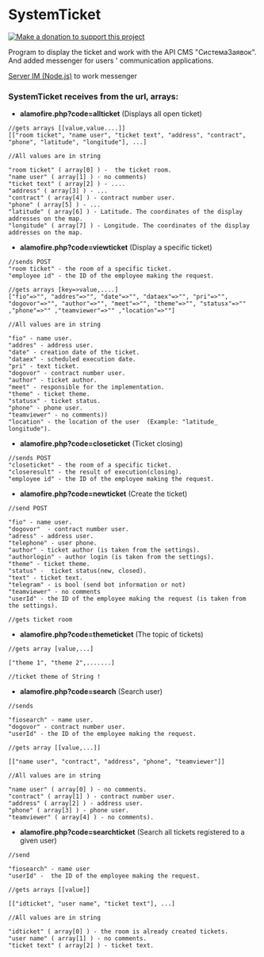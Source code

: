 # SystemTicket

[![Make a donation to support this project](https://img.shields.io/badge/donate-YandexMoney-orange.svg?style=flat)](https://money.yandex.ru/to/41001242761077)

Program to display the ticket and work with the API CMS "СистемаЗаявок".  And added messenger for users ' communication applications.

 [ Server IM (Node.js)](https://github.com/kirik8008/imserver) to work messenger

### SystemTicket receives from the url, arrays:

- **alamofire.php?code=allticket** (Displays all open ticket)
```
//gets arrays [[value,value....]]
[["room ticket", "name user", "ticket text", "address", "contract", "phone", "latitude", "longitude"], ...]

//All values are in string

"room ticket" ( array[0] ) -  the ticket room.
"name user" ( array[1] ) - no comments)
"ticket text" ( array[2] ) - ....
"address" ( array[3] ) - ...
"contract" ( array[4] ) - contract number user.
"phone" ( array[5] ) - ...
"latitude" ( array[6] ) - Latitude. The coordinates of the display addresses on the map.
"longitude" ( array[7] ) - Longitude. The coordinates of the display addresses on the map.

```

- **alamofire.php?code=viewticket** (Display a specific ticket)

```
//sends POST
"room ticket" - the room of a specific ticket.
"employee id" - the ID of the employee making the request.
```

```
//gets arrays [key=>value,....]
["fio"=>"", "addres"=>"", "date"=>"", "dataex"=>"", "pri"=>"", "dogovor"=>"", "author"=>"", "meet"=>"", "theme"=>"", "statusx"=>"" ,"phone"=>"" ,"teamviewer"=>"" ,"location"=>""]

//All values are in string

"fio" - name user. 
"addres" - address user.
"date" - creation date of the ticket.
"dataex" - scheduled execution date.
"pri" - text ticket.
"dogovor" - contract number user.
"author" - ticket author.
"meet" - responsible for the implementation.
"theme" - ticket theme.
"statusx" - ticket status.
"phone" - phone user.
"teamviewer" - no comments))
"location" - the location of the user  (Example: "latitude_ longitude").
```


- **alamofire.php?code=closeticket** (Ticket closing)
```
//sends POST
"closeticket" - the room of a specific ticket.
"closeresult" - the result of execution(closing).
"employee id" - the ID of the employee making the request.
```

- **alamofire.php?code=newticket** (Create the ticket)

```
//send POST

"fio" - name user. 
"dogovor"  - contract number user.
"adress" - address user.
"telephone" - user phone.
"author" - ticket author (is taken from the settings).
"authorlogin" - author login (is taken from the settings).
"theme" - ticket theme.
"status" -  ticket status(new, closed).
"text" - ticket text.
"telegram" - is bool (send bot information or not)
"teamviewer" - no comments
"userId" - the ID of the employee making the request (is taken from the settings).

```

```
//gets ticket room
```

- **alamofire.php?code=themeticket** (The topic of tickets)

```
//gets array [value,...]

["theme 1", "theme 2",.......]

//ticket theme of String !
```

- **alamofire.php?code=search** (Search user)

```
//sends

"fiosearch" - name user. 
"dogovor" - contract number user.
"userId" - the ID of the employee making the request.
```

```
//gets array [[value,...]]

[["name user", "contract", "address", "phone", "teamviewer"]]

//All values are in string

"name user" ( array[0] ) - no comments.
"contract" ( array[1] ) - contract number user.
"address" ( array[2] ) - address user.
"phone" ( array[3] ) - phone user.
"teamviewer" ( array[4] ) - no comments).
```

- **alamofire.php?code=searchticket** (Search all tickets registered to a given user)
```
//send

"fiosearch" - name user
"userId" -  the ID of the employee making the request.
```

```
//gets arrays [[value]]

[["idticket", "user name", "ticket text"], ...]

//All values are in string

"idticket" ( array[0] ) - the room is already created tickets.
"user name" ( array[1] ) - no comments.
"ticket text" ( array[2] ) - ticket text.
```

